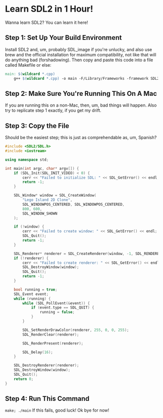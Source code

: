 # Learn SDL2 in 1 Hour!

Wanna learn SDL2? You can learn it here!

## Step 1: Set Up Your Build Environment

Install SDL2 and, um, probably SDL_image if you're unlucky, and also use brew and the official installation for maximum compatibility, not like that will do anything bad (forshadowing). Then copy and paste this code into a file called Makefile or else:

```Makefile
main: $(wildcard *.cpp)
	g++ $(wildcard *.cpp) -o main -F/Library/Frameworks -framework SDL2 -std=c++17 -Wl,-rpath,/Library/Frameworks
```

## Step 2: Make Sure You're Running This On A Mac

If you are running this on a non-Mac, then, um, bad things will happen. Also try to replicate step 1 exactly, if you get my drift.

## Step 3: Copy the File

Should be the easiest step; this is just as comprehendable as, um, Spanish?

```cpp
#include <SDL2/SDL.h>
#include <iostream>

using namespace std;

int main(int argc, char* argv[]) {
    if (SDL_Init(SDL_INIT_VIDEO) < 0) {
        cerr << "Failed to initialize SDL: " << SDL_GetError() << endl;
        return -1;
    }

    SDL_Window* window = SDL_CreateWindow(
        "Lego Island 2D Clone",
        SDL_WINDOWPOS_CENTERED, SDL_WINDOWPOS_CENTERED,
        800, 600,
        SDL_WINDOW_SHOWN
    );

    if (!window) {
        cerr << "Failed to create window: " << SDL_GetError() << endl;
        SDL_Quit();
        return -1;
    }

    SDL_Renderer* renderer = SDL_CreateRenderer(window, -1, SDL_RENDERER_ACCELERATED);
    if (!renderer) {
        cerr << "Failed to create renderer: " << SDL_GetError() << endl;
        SDL_DestroyWindow(window);
        SDL_Quit();
        return -1;
    }

    bool running = true;
    SDL_Event event;
    while (running) {
        while (SDL_PollEvent(&event)) {
            if (event.type == SDL_QUIT) {
                running = false;
            }
        }

        SDL_SetRenderDrawColor(renderer, 255, 0, 0, 255);
        SDL_RenderClear(renderer);

        SDL_RenderPresent(renderer);

        SDL_Delay(16);
    }

    SDL_DestroyRenderer(renderer);
    SDL_DestroyWindow(window);
    SDL_Quit();
    return 0;
}
```

## Step 4: Run This Command

`make; ./main` If this fails, good luck! Ok bye for now!
